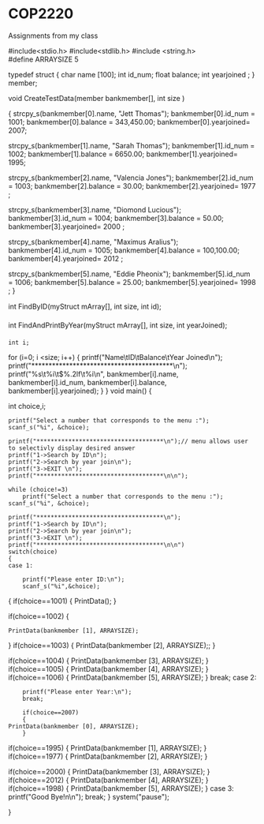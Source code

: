 # COP2220
Assignments from my class

#include<stdio.h>
#include<stdlib.h>
#include <string.h>  
#define ARRAYSIZE 5

typedef struct 
{
char name [100];
int id_num;
float balance; 
int  yearjoined ;
} member;


void CreateTestData(member bankmember[], int size )

{
strcpy_s(bankmember[0].name, "Jett Thomas");
bankmember[0].id_num = 1001;
bankmember[0].balance = 343,450.00;
bankmember[0].yearjoined= 2007; 


strcpy_s(bankmember[1].name, "Sarah Thomas");
bankmember[1].id_num = 1002;
bankmember[1].balance = 6650.00;
bankmember[1].yearjoined= 1995;



strcpy_s(bankmember[2].name, "Valencia Jones");
bankmember[2].id_num = 1003;
bankmember[2].balance = 30.00;
bankmember[2].yearjoined= 1977 ;

strcpy_s(bankmember[3].name, "Diomond Lucious");
bankmember[3].id_num = 1004;
bankmember[3].balance = 50.00;
bankmember[3].yearjoined= 2000 ;


strcpy_s(bankmember[4].name, "Maximus Aralius");
bankmember[4].id_num = 1005;
bankmember[4].balance = 100,100.00;
bankmember[4].yearjoined= 2012 ;


strcpy_s(bankmember[5].name, "Eddie Pheonix");
bankmember[5].id_num = 1006;
bankmember[5].balance = 25.00;
bankmember[5].yearjoined= 1998 ;
}

int FindByID(myStruct mArray[], int size, int id);


int FindAndPrintByYear(myStruct mArray[], int size, int yearJoined);


	int i;
for (i=0; i <size; i++)
{
printf("Name\tID\tBalance\tYear Joined\n");
printf("*****************************************\n");
printf("%s\t%i\t$%.2lf\t%i\n",
bankmember[i].name,
bankmember[i].id_num,
bankmember[i].balance,
bankmember[i].yearjoined);
}
}
void main()
{

int choice,i;


	printf("Select a number that corresponds to the menu :");
	scanf_s("%i", &choice);

	printf("************************************\n");// menu allows user to selectivly display desired answer
	printf("1->Search by ID\n");
	printf("2->Search by year join\n");
	printf("3->EXIT \n");
	printf("************************************\n\n");
	
	while (choice!=3)
		printf("Select a number that corresponds to the menu :");
	scanf_s("%i", &choice);

	printf("************************************\n");
	printf("1->Search by ID\n");
	printf("2->Search by year join\n");
	printf("3->EXIT \n");
	printf("************************************\n\n")
	switch(choice)
	{
	case 1:

		printf("Please enter ID:\n");
		scanf_s("%i",&choice);
{
if(choice==1001)
{
	 PrintData();
}
	
if(choice==1002)
{

	PrintData(bankmember [1], ARRAYSIZE);
}
		if(choice==1003)
		{
			PrintData(bankmember [2], ARRAYSIZE);;
		}

if(choice==1004)
	{
		PrintData(bankmember [3], ARRAYSIZE);
}
if(choice==1005)
	{
PrintData(bankmember [4], ARRAYSIZE);
}
	if(choice==1006)
	{
		PrintData(bankmember [5], ARRAYSIZE);
	}
			break;
	case 2:

		printf("Please enter Year:\n"); 
		break; 

		if(choice==2007)
		{
	PrintData(bankmember [0], ARRAYSIZE);
		}
	
if(choice==1995)
{
PrintData(bankmember [1], ARRAYSIZE);
}
	if(choice==1977)
	{
		PrintData(bankmember [2], ARRAYSIZE);
	}


if(choice==2000)
	{
		PrintData(bankmember [3], ARRAYSIZE);
}
if(choice==2012)
{
	PrintData(bankmember [4], ARRAYSIZE);
}
	if(choice==1998)
{
	PrintData(bankmember [5], ARRAYSIZE);
	}
	case 3:
		printf("Good Bye!n\n");
		break;
}
	system("pause");


}

